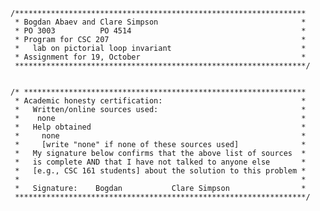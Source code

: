     /*****************************************************************
     * Bogdan Abaev and Clare Simpson                                *
     * PO 3003          PO 4514                                      *
     * Program for CSC 207                                           *
     *   lab on pictorial loop invariant                             *
     * Assignment for 19, October                                    *
     *****************************************************************/


    /* ***************************************************************
     * Academic honesty certification:                               *
     *   Written/online sources used:                                *
     *    none                                                       *
     *   Help obtained                                               *
     *     none                                                      *
     *     [write "none" if none of these sources used]              *
     *   My signature below confirms that the above list of sources  *
     *   is complete AND that I have not talked to anyone else       *
     *   [e.g., CSC 161 students] about the solution to this problem *
     *                                                               *
     *   Signature:    Bogdan           Clare Simpson                *
     *****************************************************************/
